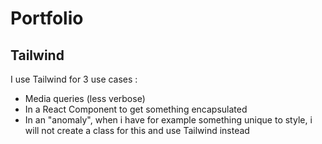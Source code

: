 # Portfolio

## Tailwind

I use Tailwind for 3 use cases :

- Media queries (less verbose)
- In a React Component to get something encapsulated
- In an "anomaly", when i have for example something unique to style, i will not create a class for this and use Tailwind instead